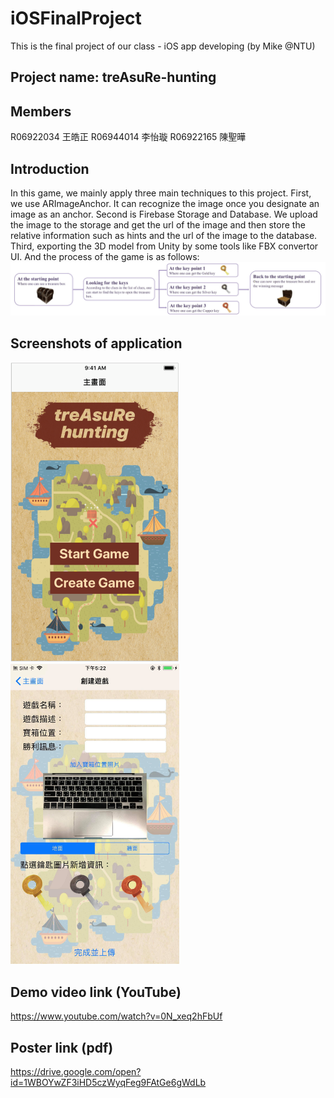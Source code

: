 # iOSFinalProject
This is the final project of our class - iOS app developing (by Mike @NTU) <br>
## Project name: treAsuRe-hunting 
## Members
R06922034 王皓正   R06944014 李怡璇   R06922165 陳聖曄

## Introduction
In this game, we mainly apply three main techniques to this project. First, we use ARImageAnchor. It can recognize the image once you designate an image as an anchor. Second is Firebase Storage and Database. We upload the image to the storage and get the url of the image and then store the relative information such as hints and the url of the image to the database. Third, exporting the 3D model from Unity by some tools like FBX convertor UI. And the process of the game is as follows:
<img src="https://github.com/JJJJHao/iOSFinalProject/blob/master/schedule.jpg">

## Screenshots of application
<img src="https://github.com/JJJJHao/iOSFinalProject/blob/master/主畫面.png" width="270" height="480" /> <img src="https://github.com/JJJJHao/iOSFinalProject/blob/master/editor%20mode.png" width="270" height="480" /> 

## Demo video link (YouTube) 
https://www.youtube.com/watch?v=0N_xeq2hFbUf 
## Poster link (pdf)
https://drive.google.com/open?id=1WBOYwZF3iHD5czWyqFeg9FAtGe6gWdLb 

